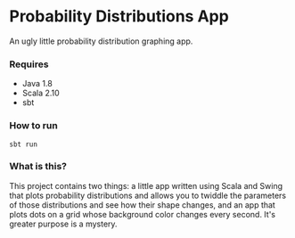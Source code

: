 Probability Distributions App
=================

An ugly little probability distribution graphing app.

### Requires
- Java 1.8
- Scala 2.10
- sbt

### How to run
`sbt run`

### What is this?
This project contains two things: a little app written using Scala and Swing that plots probability distributions and allows you to twiddle the parameters of those distributions and see how their shape changes, and an app that plots dots on a grid whose background color changes every second. It's greater purpose is a mystery.
